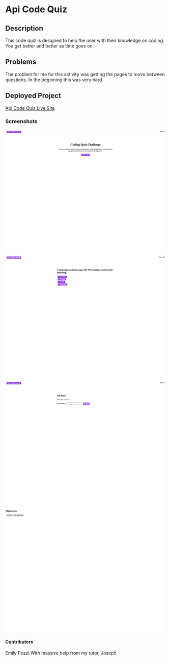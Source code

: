 # Api Code Quiz 

## Description 

This code quiz is designed to help the user with their knowledge on coding. You get better and better as time goes on. 

## Problems
The problem for me for this activity was getting the pages to move between questions. In the beginning this was very hard. 

## Deployed Project 
[Api Code Quiz Live Site](https://emilyepozzi.github.io/api-code-quiz/)

### Screenshots
![start screen](./photos/start-page.png)
![question pages](./photos/qs-page.png)
![initials page](./photos/your-score-page.png)
![scoreboard](./photos/highscores.png)
#### Contributors
Emily Pozzi
With massive help from my tutor, Joseph. 